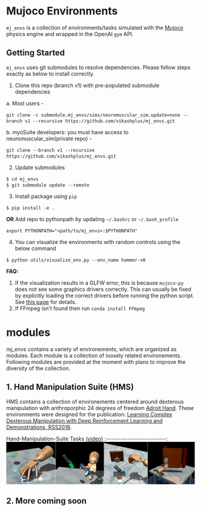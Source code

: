 <!-- =================================================
Copyright (C) 2018 Vikash Kumar
Author  :: Vikash Kumar (vikashplus@gmail.com)
Source  :: https://github.com/vikashplus/mj_envs
License :: Under Apache License, Version 2.0 (the "License"); you may not use this file except in compliance with the License. You may obtain a copy of the License at http://www.apache.org/licenses/LICENSE-2.0 Unless required by applicable law or agreed to in writing, software distributed under the License is distributed on an "AS IS" BASIS, WITHOUT WARRANTIES OR CONDITIONS OF ANY KIND, either express or implied. See the License for the specific language governing permissions and limitations under the License.
================================================= -->

# Mujoco Environments
`mj_envs` is a collection of environments/tasks simulated with the [Mujoco](http://www.mujoco.org/) physics engine and wrapped in the OpenAI `gym` API.

## Getting Started
`mj_envs` uses git submodules to resolve dependencies. Please follow steps exactly as below to install correctly.

1. Clone this repo (branch v1) with pre-populated submodule dependencies

a. Most users -
```
git clone -c submodule.mj_envs/sims/neuromuscular_sim.update=none --branch v1 --recursive https://github.com/vikashplus/mj_envs.git
```
b. myoSuite developers: you must have access to neuromuscular_sim(private repo) -
```
git clone --branch v1 --recursive https://github.com/vikashplus/mj_envs.git
```
2. Update submodules
```
$ cd mj_envs
$ git submodule update --remote
```
3. Install package using `pip`
```
$ pip install -e .
```
**OR**
Add repo to pythonpath by updating `~/.bashrc` or `~/.bash_profile`
```
export PYTHONPATH="<path/to/mj_envs>:$PYTHONPATH"
```
4. You can visualize the environments with random controls using the below command
```
$ python utils/visualize_env.py --env_name hammer-v0
```
**FAQ:**
1. If the visualization results in a GLFW error, this is because `mujoco-py` does not see some graphics drivers correctly. This can usually be fixed by explicitly loading the correct drivers before running the python script. See [this page](https://github.com/aravindr93/mjrl/tree/master/setup#known-issues) for details.
2. If FFmpeg isn't found then run `conda install FFmpeg`


# modules
*mj_envs* contains a variety of environements, which are organized as modules. Each module is a collection of loosely related environements. Following modules are provided at the moment with plans to improve the diversity of the collection.

## 1. Hand Manipulation Suite (HMS)
HMS contains a collection of environements centered around dexterous manipulation with anthroporphic 24 degrees of freedom  [Adroit Hand](https://vikashplus.github.io/P_Hand.html). These environments were designed for the publication: [Learning Complex Dexterous Manipulation with Deep Reinforcement Learning and Demonstrations, RSS2018](https://sites.google.com/corp/view/deeprl-dexterous-manipulation).

Hand-Manipulation-Suite Tasks [(video)](https://youtu.be/jJtBll8l_OM)
:-------------------------:
![Alt text](mj_envs/hand_manipulation_suite/assets/tasks.jpg?raw=false "Fetch Pole")

## 2. More coming soon
